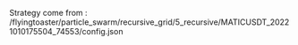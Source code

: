 Strategy come from : /flyingtoaster/particle_swarm/recursive_grid/5_recursive/MATICUSDT_20221010175504_74553/config.json